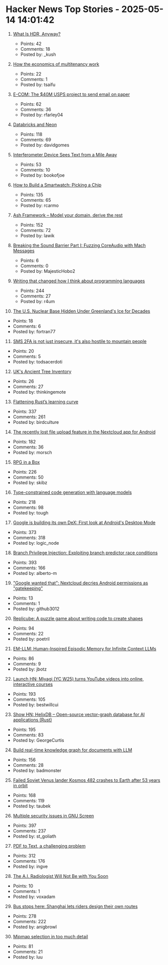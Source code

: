 # Hacker News Top Stories - 2025-05-14 14:01:42

1. [What Is HDR, Anyway?](https://www.lux.camera/what-is-hdr/)
   - Points: 42
   - Comments: 18
   - Posted by: _kush

2. [How the economics of multitenancy work](https://www.blacksmith.sh/blog/the-economics-of-operating-a-ci-cloud)
   - Points: 22
   - Comments: 1
   - Posted by: tsaifu

3. [E-COM: The $40M USPS project to send email on paper](https://buttondown.com/blog/the-e-com-story)
   - Points: 62
   - Comments: 36
   - Posted by: rfarley04

4. [Databricks and Neon](https://www.databricks.com/blog/databricks-neon)
   - Points: 118
   - Comments: 69
   - Posted by: davidgomes

5. [Interferometer Device Sees Text from a Mile Away](https://physics.aps.org/articles/v18/99)
   - Points: 53
   - Comments: 10
   - Posted by: bookofjoe

6. [How to Build a Smartwatch: Picking a Chip](https://ericmigi.com/blog/how-to-build-a-smartwatch-picking-a-chip/)
   - Points: 135
   - Comments: 65
   - Posted by: rcarmo

7. [Ash Framework – Model your domain, derive the rest](https://ash-hq.org/)
   - Points: 152
   - Comments: 72
   - Posted by: lawik

8. [Breaking the Sound Barrier Part I: Fuzzing CoreAudio with Mach Messages](https://googleprojectzero.blogspot.com/2025/05/breaking-sound-barrier-part-i-fuzzing.html)
   - Points: 6
   - Comments: 0
   - Posted by: MajesticHobo2

9. [Writing that changed how I think about programming languages](https://bernsteinbear.com/blog/pl-writing/)
   - Points: 244
   - Comments: 27
   - Posted by: r4um

10. [The U.S. Nuclear Base Hidden Under Greenland's Ice for Decades](https://www.wsj.com/world/greenland-us-camp-century-nuclear-base-91e8abea)
   - Points: 18
   - Comments: 6
   - Posted by: fortran77

11. [SMS 2FA is not just insecure, it's also hostile to mountain people](https://blog.stillgreenmoss.net/sms-2fa-is-not-just-insecure-its-also-hostile-to-mountain-people)
   - Points: 20
   - Comments: 5
   - Posted by: todsacerdoti

12. [UK's Ancient Tree Inventory](https://ati.woodlandtrust.org.uk/)
   - Points: 26
   - Comments: 27
   - Posted by: thinkingemote

13. [Flattening Rust’s learning curve](https://corrode.dev/blog/flattening-rusts-learning-curve/)
   - Points: 337
   - Comments: 261
   - Posted by: birdculture

14. [The recently lost file upload feature in the Nextcloud app for Android](https://nextcloud.com/blog/nextcloud-android-file-upload-issue-google/)
   - Points: 182
   - Comments: 36
   - Posted by: morsch

15. [RPG in a Box](https://rpginabox.com/)
   - Points: 226
   - Comments: 50
   - Posted by: skibz

16. [Type-constrained code generation with language models](https://arxiv.org/abs/2504.09246)
   - Points: 218
   - Comments: 98
   - Posted by: tough

17. [Google is building its own DeX: First look at Android's Desktop Mode](https://www.androidauthority.com/android-desktop-mode-leak-3550321/)
   - Points: 373
   - Comments: 318
   - Posted by: logic_node

18. [Branch Privilege Injection: Exploiting branch predictor race conditions](https://comsec.ethz.ch/research/microarch/branch-privilege-injection/)
   - Points: 393
   - Comments: 166
   - Posted by: alberto-m

19. ["Google wanted that": Nextcloud decries Android permissions as "gatekeeping"](https://arstechnica.com/gadgets/2025/05/nextcloud-accuses-google-of-big-tech-gatekeeping-over-android-app-permissions/)
   - Points: 13
   - Comments: 1
   - Posted by: github3012

20. [Replicube: A puzzle game about writing code to create shapes](https://store.steampowered.com/app/3401490/Replicube/)
   - Points: 94
   - Comments: 22
   - Posted by: poetril

21. [EM-LLM: Human-Inspired Episodic Memory for Infinite Context LLMs](https://github.com/em-llm/EM-LLM-model)
   - Points: 86
   - Comments: 9
   - Posted by: jbotz

22. [Launch HN: Miyagi (YC W25) turns YouTube videos into online, interactive courses](undefined)
   - Points: 193
   - Comments: 105
   - Posted by: bestwillcui

23. [Show HN: HelixDB – Open-source vector-graph database for AI applications (Rust)](https://github.com/HelixDB/helix-db/)
   - Points: 195
   - Comments: 83
   - Posted by: GeorgeCurtis

24. [Build real-time knowledge graph for documents with LLM](https://cocoindex.io/blogs/knowledge-graph-for-docs/)
   - Points: 156
   - Comments: 28
   - Posted by: badmonster

25. [Failed Soviet Venus lander Kosmos 482 crashes to Earth after 53 years in orbit](https://www.space.com/space-exploration/launches-spacecraft/failed-soviet-venus-lander-kosmos-482-crashes-to-earth-after-53-years-in-orbit)
   - Points: 168
   - Comments: 119
   - Posted by: taubek

26. [Multiple security issues in GNU Screen](https://www.openwall.com/lists/oss-security/2025/05/12/1)
   - Points: 397
   - Comments: 237
   - Posted by: st_goliath

27. [PDF to Text, a challenging problem](https://www.marginalia.nu/log/a_119_pdf/)
   - Points: 312
   - Comments: 176
   - Posted by: ingve

28. [The A.I. Radiologist Will Not Be with You Soon](https://www.nytimes.com/2025/05/14/technology/ai-jobs-radiologists-mayo-clinic.html)
   - Points: 10
   - Comments: 1
   - Posted by: voxadam

29. [Bus stops here: Shanghai lets riders design their own routes](https://www.sixthtone.com/news/1017072)
   - Points: 278
   - Comments: 222
   - Posted by: anigbrowl

30. [Mipmap selection in too much detail](https://pema.dev/2025/05/09/mipmaps-too-much-detail/)
   - Points: 81
   - Comments: 21
   - Posted by: luu


